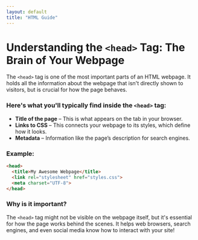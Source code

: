 ```yaml
---
layout: default
title: "HTML Guide"
---
```


# Understanding the `<head>` Tag: The Brain of Your Webpage

The `<head>` tag is one of the most important parts of an HTML webpage. It holds all the information about the webpage that isn't directly shown to visitors, but is crucial for how the page behaves.


### Here's what you'll typically find inside the `<head>` tag:
- **Title of the page** – This is what appears on the tab in your browser.
- **Links to CSS** – This connects your webpage to its styles, which define how it looks.
- **Metadata** – Information like the page’s description for search engines.

### Example:
```html
<head>
  <title>My Awesome Webpage</title>
  <link rel="stylesheet" href="styles.css">
  <meta charset="UTF-8">  
</head>
```
### Why is it important?
The `<head>` tag might not be visible on the webpage itself, but it's essential for how the page works behind the scenes. It helps web browsers, search engines, and even social media know how to interact with your site!
